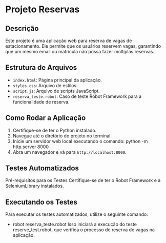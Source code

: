 # Projeto Reservas

## Descrição
Este projeto é uma aplicação web para reserva de vagas de estacionamento. Ele permite que os usuários reservem vagas, garantindo que um mesmo email ou matrícula não possa fazer múltiplas reservas.

## Estrutura de Arquivos
- `index.html`: Página principal da aplicação.
- `styles.css`: Arquivo de estilos.
- `script.js`: Arquivo de scripts JavaScript.
- `reserva_teste.robot`: Caso de teste Robot Framework para a funcionalidade de reserva.
  
## Como Rodar a Aplicação
1. Certifique-se de ter o Python instalado.
2. Navegue até o diretório do projeto no terminal.
3. Inicie um servidor web local executando o comando:
     python -m http.server 8000
4. Abra um navegador e vá para `http://localhost:8000`.

## Testes Automatizados
Pré-requisitos para os Testes
Certifique-se de ter o Robot Framework e a SeleniumLibrary instalados.

## Executando os Testes
Para executar os testes automatizados, utilize o seguinte comando:
- robot reserva_teste.robot
Isso iniciará a execução do teste reserve_test.robot, que verifica o processo de reserva de vagas na aplicação.
